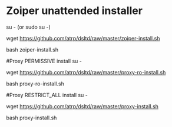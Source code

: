 # Zoiper unattended installer

su - (or sudo su -)

wget https://github.com/atrp/dsltd/raw/master/zoiper-install.sh

bash zoiper-install.sh

#Proxy PERMISSIVE install
su -

wget https://github.com/atrp/dsltd/raw/master/proxy-ro-install.sh

bash proxy-ro-install.sh

#Proxy RESTRICT_ALL install
su -

wget https://github.com/atrp/dsltd/raw/master/proxy-install.sh

bash proxy-install.sh
